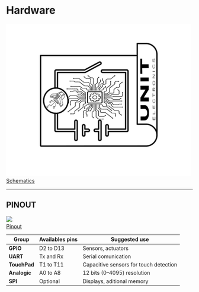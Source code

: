 # Hardware


<a href="#"><img src="resources/Schematics_icon.jpg?raw=false" width="500px"><br/> Schematics</a>

---

## PINOUT

<a href="#"><img src="resources/touchdot_pinout.jpg" width="500px"><br/> Pinout</a>

| **Group**     | **Availables pins** | **Suggested use**                      |
|-------------  |------------------   |---------------                         |
| **GPIO**      | D2 to D13           | Sensors, actuators                     |
| **UART**      | Tx and Rx           | Serial comunication                    |
| **TouchPad**  | T1 to T11           | Capacitive sensors for touch detection |
| **Analogic**  | A0 to A8            | 12 bits (0–4095) resolution            |
| **SPI**       | Optional            | Displays, aditional memory             |


